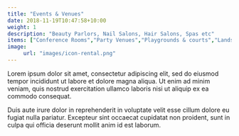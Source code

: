```yaml
---
title: "Events & Venues"
date: 2018-11-19T10:47:58+10:00
weight: 1
description: "Beauty Parlors, Nail Salons, Hair Salons, Spas etc"
items: ["Conference Rooms","Party Venues","Playgrounds & courts","Lands & Plots"]
image:
     url: "images/icon-rental.png"
---
```


Lorem ipsum dolor sit amet, consectetur adipiscing elit, sed do eiusmod tempor incididunt ut labore et dolore magna aliqua. Ut enim ad minim veniam, quis nostrud exercitation ullamco laboris nisi ut aliquip ex ea commodo consequat.

Duis aute irure dolor in reprehenderit in voluptate velit esse cillum dolore eu fugiat nulla pariatur. Excepteur sint occaecat cupidatat non proident, sunt in culpa qui officia deserunt mollit anim id est laborum.
